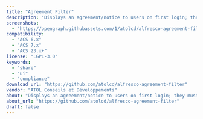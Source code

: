 ```yaml
---
title: "Agreement Filter"
description: "Displays an agreement/notice to users on first login; they must accept to proceed."
screenshots:
  - "https://opengraph.githubassets.com/1/atolcd/alfresco-agreement-filter"
compatibility:
  - "ACS 6.x"
  - "ACS 7.x"
  - "ACS 23.x+"
license: "LGPL-3.0"
keywords:
  - "share"
  - "ui"
  - "compliance"
download_url: "https://github.com/atolcd/alfresco-agreement-filter"
vendor: "ATOL Conseils et Développements"
about: "Displays an agreement/notice to users on first login; they must accept to proceed."
about_url: "https://github.com/atolcd/alfresco-agreement-filter"
draft: false
---
```


